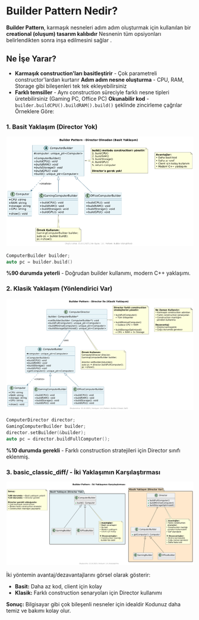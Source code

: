 # Builder Pattern Nedir?

**Builder Pattern**, karmaşık nesneleri adım adım oluşturmak için kullanılan bir **creational (oluşum) tasarım kalıbıdır** Nesnenin tüm opsiyonları belirlendikten sonra inşa edilmesini sağlar .

## Ne İşe Yarar?

- **Karmaşık construction'ları basitleştirir** - Çok parametreli constructor'lardan kurtarır **Adım adım nesne oluşturma** - CPU, RAM, Storage gibi bileşenleri tek tek ekleyebilirsiniz
- **Farklı temsiller** - Aynı construction süreciyle farklı nesne tipleri üretebilirsiniz (Gaming PC, Office PC) **Okunabilir kod** - `builder.buildCPU().buildRAM().build()` şeklinde zincirleme çağrılar Örneklere Göre:

### 1. Basit Yaklaşım (Director Yok)

![Basit Builder Pattern](./basic_computer/diagram.png)

```cpp
ComputerBuilder builder;
auto pc = builder.build()
```
**%90 durumda yeterli** - Doğrudan builder kullanımı, modern C++ yaklaşımı.

### 2. Klasik Yaklaşım (Yönlendirici Var)

![Klasik Builder Pattern](./classic_computer/diagram.png)

```cpp
ComputerDirector director;
GamingComputerBuilder builder;
director.setBuilder(&builder);
auto pc = director.buildFullComputer();
```
**%10 durumda gerekli** - Farklı construction stratejileri için Director sınıfı eklenmiş.

### 3. **basic_classic_diff/** - İki Yaklaşımın Karşılaştırması

![Builder Pattern Karşılaştırma](./basic_classic_diff/diagram.png)

İki yöntemin avantaj/dezavantajlarını görsel olarak gösterir:
- **Basit:** Daha az kod, client için kolay
- **Klasik:** Farklı construction senaryoları için Director kullanımı

**Sonuç:** Bilgisayar gibi çok bileşenli nesneler için idealdir Kodunuz daha temiz ve bakımı kolay olur.